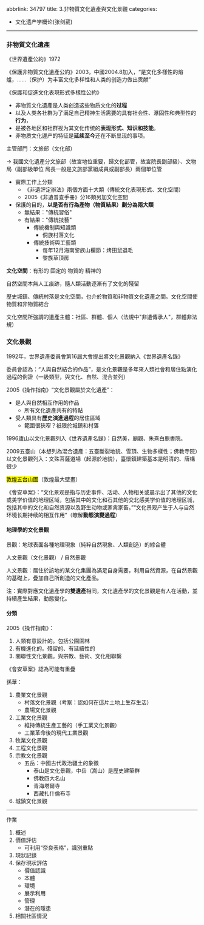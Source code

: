 abbrlink: 34797
title: 3.非物質文化遺產與文化景觀
categories:
  - 文化遗产学概论(张剑葳)
---
### 非物質文化遺產

《世界遺產公約》1972

《保護非物質文化遺產公約》2003，中國2004.8加入，“是文化多樣性的熔爐，......（保护）为丰富文化多样性和人类的创造力做出贡献”

《保護和促進文化表現形式多樣性公約》

- ﻿非物質文化遺產是人类创造这些物质文化的**过程**
- ﻿以及人类各社群为了满足自己精神生活需要的具有社会性、瀑固性和典型性的**行为**，
- ﻿是被各地区和社群视为其文化传统的**表现形式、知识和技能**。
- ﻿非物质文化邊产的特征是**延续至今**还在不断显现的事项。

主管部門：文旅部（文化部）

→ 我國文化遺產分文旅部（故宮地位重要，歸文化部管，故宮院長副部級）、文物局（副部級單位 局長一般是文旅部黨組成員或副部長）兩個單位管

- 實際工作上分類
	- 《非遺評定辦法》兩個方面十大類（傳統文化表現形式、文化空間）
	- 2005《非遺普查手冊》分16類另加文化空間
- 保護的目的，**以是否有行為產物（物質結果）劃分為兩大類**
	- 無結果："傳統習俗"
	- 有結果："傳統技藝"
		- 傳統機制與知識類
			- 侗族村落文化
		- 傳統技術與工藝類
			- 每年12月海南黎族山欄節：烤田鼠退毛
			- 黎族草頂房

**文化空間**：有形的 固定的 物質的 精神的

自然空間本無人工痕跡，隨人類活動逐漸有了文化的殘留

歷史城鎮、傳統村落是文化空間，也介於物質和非物質文化遺產之間。文化空間使物質和非物質結合

文化空間所強調的遺產主體：社區、群體、個人（法規中"非遺傳承人"，群體非法規）

### 文化景觀

1992年，世界遺產委員會第16屆大會提出將文化景觀納入《世界遺產名錄》

委員會認為：“人與自然結合的作品”，是文化景觀是多年來人類社會和居住點演化過程的例證（一級類型，與文化、自然、混合並列）

2005《操作指南》“文化景觀屬於文化遺產”：

- 是人與自然相互作用的作品
	- 所有文化遺產共有的特點
- 受人類具有**歷史演進過程**的居住區域
	- 範圍很狹窄？衹限於城鎮和村落

1996廬山以文化景觀列入《世界遺產名錄》：自然美，廟觀、朱熹白鹿書院。

2009五臺山（本想列為混合遺產：五臺斷裂地貌、雪頂、生物多樣性；佛教寺院）以文化景觀列入：文殊菩薩道場（起源於地貌），臺懷鎮建築基本是明清的、唐構很少

<mark>敦煌五台山圖</mark>（敦煌最大壁畫）

《會安草案》：“文化景观是指与历史事件、活动、人物相关或晨示出了其他的文化或美学价值的地理区域，包括其中的文化和石其他的交北感美学价值的地理区城，包括其中的文化和自然资源以及野生动物或家禽家畜。”“文化景观产生于人与自然环境长期持续的相互作用”（瞭解**動態演變過程**）

#### 地理學的文化景觀

景觀：地球表面各種地理現象（純粹自然現象、人類創造）的綜合體

人文景觀（文化景觀） / 自然景觀

人文景觀：居住於該地的某文化集團為滿足自身需要，利用自然資源，在自然景觀的基礎上，疊加自己所創造的文化產品。

注：實際對應文化遺產學的**雙遺產**相同，文化遺產學的文化景觀是有人在活動，並持續產生結果，動態變化。

#### 分類

2005《操作指南》：

1. 人類有意設計的。包括公園園林
2. 有機進化的。殘留的、有延續性的
3. 關聯性文化景觀。與宗教、藝術、文化相聯繫

《會安草案》認為可能有重疊

孫華：

1. 農業文化景觀
	- 村落文化景觀（考察：認如何在這片土地上生存生活）
	- 農場文化景觀
1. 工業文化景觀
	- 維持傳統生產工藝的（手工業文化景觀）
	- 工業革命後的現代工業景觀
1. 牧業文化景觀
2. 工程文化景觀
3. 宗教文化景觀
	- 五岳：中國古代政治疆土的象徵
		- 泰山是文化景觀，中岳（嵩山）是歷史建築群
		- 佛教四大名山
		- 青海塔爾寺
		- 西藏扎什倫布寺
1. 城鎮文化景觀

***

作業

1. 概述
2. 價值評估
	- 可利用“奈良表格”，識別重點
1. 現狀記錄
2. 保存現狀評估
	- 價值認識
	- 本體
	- 環境
	- 展示利用
	- 管理
	- 潛在的隱患
1. 相關社區情況